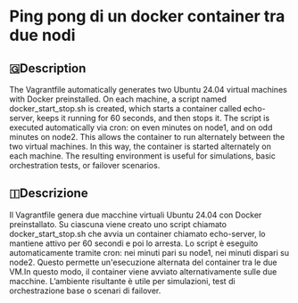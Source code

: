 # Ping pong di un docker container tra  due nodi

## 🇬Description

The Vagrantfile automatically generates two Ubuntu 24.04 virtual machines with Docker preinstalled. On each machine, a script named docker_start_stop.sh is created, which starts a container called echo-server, keeps it running for 60 seconds, and then stops it. The script is executed automatically via cron: on even minutes on node1, and on odd minutes on node2. This allows the container to run alternately between the two virtual machines. In this way, the container is started alternately on each machine. The resulting environment is useful for simulations, basic orchestration tests, or failover scenarios.


## 🇮Descrizione

Il Vagrantfile genera due macchine virtuali Ubuntu 24.04 con Docker preinstallato. Su ciascuna viene creato uno script chiamato docker_start_stop.sh che avvia un container chiamato echo-server, lo mantiene attivo per 60 secondi e poi lo arresta. Lo script è eseguito automaticamente tramite cron: nei minuti pari su node1, nei minuti dispari su node2. Questo permette un'esecuzione alternata del container tra le due VM.In questo modo, il container viene avviato alternativamente sulle due macchine. L’ambiente risultante è utile per simulazioni, test di orchestrazione base o scenari di failover.



